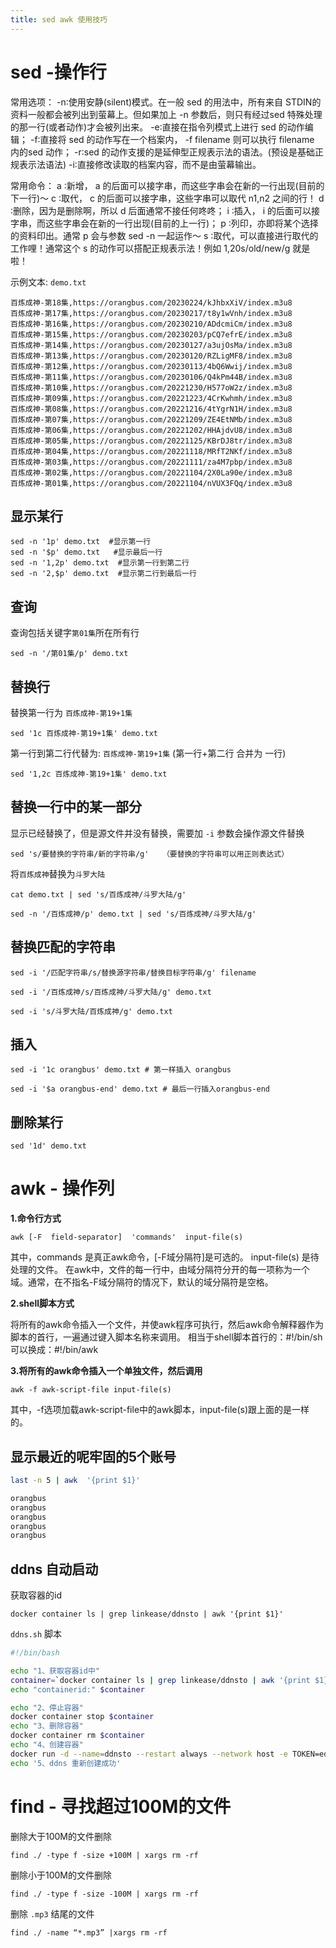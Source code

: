```yaml
---
title: sed awk 使用技巧
---
```


# sed -操作行

常用选项：
    -n∶使用安静(silent)模式。在一般 sed 的用法中，所有来自 STDIN的资料一般都会被列出到萤幕上。但如果加上 -n 参数后，则只有经过sed 特殊处理的那一行(或者动作)才会被列出来。
    -e∶直接在指令列模式上进行 sed 的动作编辑；
    -f∶直接将 sed 的动作写在一个档案内， -f filename 则可以执行 filename 内的sed 动作；
    -r∶sed 的动作支援的是延伸型正规表示法的语法。(预设是基础正规表示法语法)
    -i∶直接修改读取的档案内容，而不是由萤幕输出。    

常用命令：
    a  ∶新增， a 的后面可以接字串，而这些字串会在新的一行出现(目前的下一行)～
    c  ∶取代， c 的后面可以接字串，这些字串可以取代 n1,n2 之间的行！
    d  ∶删除，因为是删除啊，所以 d 后面通常不接任何咚咚；
     i  ∶插入， i 的后面可以接字串，而这些字串会在新的一行出现(目前的上一行)；
     p ∶列印，亦即将某个选择的资料印出。通常 p 会与参数 sed -n 一起运作～
     s ∶取代，可以直接进行取代的工作哩！通常这个 s 的动作可以搭配正规表示法！例如 1,20s/old/new/g 就是啦！

示例文本: `demo.txt` 

```text
百炼成神-第18集,https://orangbus.com/20230224/kJhbxXiV/index.m3u8
百炼成神-第17集,https://orangbus.com/20230217/t8y1wVnh/index.m3u8
百炼成神-第16集,https://orangbus.com/20230210/ADdcmiCm/index.m3u8
百炼成神-第15集,https://orangbus.com/20230203/pCQ7efrE/index.m3u8
百炼成神-第14集,https://orangbus.com/20230127/a3ujOsMa/index.m3u8
百炼成神-第13集,https://orangbus.com/20230120/RZLigMF8/index.m3u8
百炼成神-第12集,https://orangbus.com/20230113/4bQ6Wwij/index.m3u8
百炼成神-第11集,https://orangbus.com/20230106/Q4kPm44B/index.m3u8
百炼成神-第10集,https://orangbus.com/20221230/H577oW2z/index.m3u8
百炼成神-第09集,https://orangbus.com/20221223/4CrKwhmh/index.m3u8
百炼成神-第08集,https://orangbus.com/20221216/4tYgrN1H/index.m3u8
百炼成神-第07集,https://orangbus.com/20221209/ZE4EtNMb/index.m3u8
百炼成神-第06集,https://orangbus.com/20221202/HHAjdvU8/index.m3u8
百炼成神-第05集,https://orangbus.com/20221125/KBrDJ8tr/index.m3u8
百炼成神-第04集,https://orangbus.com/20221118/MRfT2NKf/index.m3u8
百炼成神-第03集,https://orangbus.com/20221111/za4M7pbp/index.m3u8
百炼成神-第02集,https://orangbus.com/20221104/2X0La90e/index.m3u8
百炼成神-第01集,https://orangbus.com/20221104/nVUX3FQq/index.m3u8
```

## 显示某行

```shell
sed -n '1p' demo.txt  #显示第一行 
sed -n '$p' demo.txt   #显示最后一行
sed -n '1,2p' demo.txt  #显示第一行到第二行
sed -n '2,$p' demo.txt  #显示第二行到最后一行
```

## 查询

查询包括关键字`第01集`所在所有行

```shell
sed -n '/第01集/p' demo.txt
```

## 替换行

替换第一行为 `百炼成神-第19+1集` 

```shell
sed '1c 百炼成神-第19+1集' demo.txt
```

第一行到第二行代替为: `百炼成神-第19+1集` (第一行+第二行 合并为 一行)

```shell
sed '1,2c 百炼成神-第19+1集' demo.txt
```

## 替换一行中的某一部分

显示已经替换了，但是源文件并没有替换，需要加 `-i` 参数会操作源文件替换

```shell
sed 's/要替换的字符串/新的字符串/g'   （要替换的字符串可以用正则表达式）
```

将`百炼成神`替换为`斗罗大陆`

```shell
cat demo.txt | sed 's/百炼成神/斗罗大陆/g'

sed -n '/百炼成神/p' demo.txt | sed 's/百炼成神/斗罗大陆/g'
```

## 替换匹配的字符串

```shell
sed -i '/匹配字符串/s/替换源字符串/替换目标字符串/g' filename
```

```shell
sed -i '/百炼成神/s/百炼成神/斗罗大陆/g' demo.txt

sed -i 's/斗罗大陆/百炼成神/g' demo.txt
```

## 插入

```shell
sed -i '1c orangbus' demo.txt # 第一样插入 orangbus

sed -i '$a orangbus-end' demo.txt # 最后一行插入orangbus-end
```

## 删除某行

```shell
sed '1d' demo.txt
```

# awk - 操作列

**1.命令行方式**

```shell
awk [-F  field-separator]  'commands'  input-file(s)
```

其中，commands 是真正awk命令，[-F域分隔符]是可选的。 input-file(s) 是待处理的文件。
在awk中，文件的每一行中，由域分隔符分开的每一项称为一个域。通常，在不指名-F域分隔符的情况下，默认的域分隔符是空格。

**2.shell脚本方式**

将所有的awk命令插入一个文件，并使awk程序可执行，然后awk命令解释器作为脚本的首行，一遍通过键入脚本名称来调用。
相当于shell脚本首行的：#!/bin/sh
可以换成：#!/bin/awk

**3.将所有的awk命令插入一个单独文件，然后调用**

```shell
awk -f awk-script-file input-file(s)
```

其中，-f选项加载awk-script-file中的awk脚本，input-file(s)跟上面的是一样的。

## 显示最近的呢牢固的5个账号

```bash
last -n 5 | awk  '{print $1}'
```

```bash
orangbus
orangbus
orangbus
orangbus
orangbus
```

## ddns 自动启动

获取容器的id

```shell
docker container ls | grep linkease/ddnsto | awk '{print $1}'
```

`ddns.sh` 脚本

```bash
#!/bin/bash

echo "1、获取容器id中"
container=`docker container ls | grep linkease/ddnsto | awk '{print $1}'`
echo "containerid:" $container

echo "2、停止容器"
docker container stop $container
echo "3、删除容器"
docker container rm $container
echo "4、创建容器"
docker run -d --name=ddnsto --restart always --network host -e TOKEN=ed59d1ee-0a93-451f-9ff5-81f51d72c6ec -e DEVICE_IDX=0   linkease/ddnsto:3.0.0
echo '5、ddns 重新创建成功'
```

# find - 寻找超过100M的文件

删除大于100M的文件删除

```shell
find ./ -type f -size +100M | xargs rm -rf
```

删除小于100M的文件删除

```shell
find ./ -type f -size -100M | xargs rm -rf
```

删除 `.mp3` 结尾的文件

```shell
find ./ -name “*.mp3” |xargs rm -rf   
```





